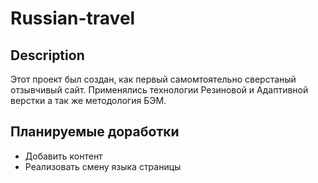 # Russian-travel

## Description
Этот проект был создан, как первый самомтоятельно сверстаный отзывчивый сайт. Применялись технологии Резиновой и Адаптивной верстки а так же методология БЭМ.

## Планируемые доработки
* Добавить контент
* Реализовать смену языка страницы
